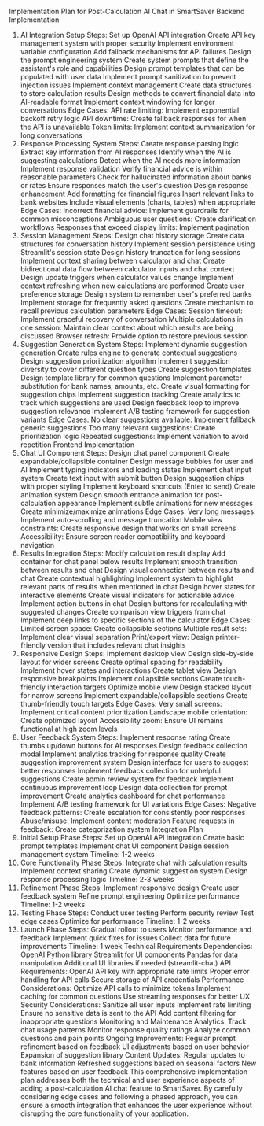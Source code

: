 Implementation Plan for Post-Calculation AI Chat in SmartSaver
Backend Implementation
1. AI Integration Setup
Steps:
Set up OpenAI API integration
Create API key management system with proper security
Implement environment variable configuration
Add fallback mechanisms for API failures
Design the prompt engineering system
Create system prompts that define the assistant's role and capabilities
Design prompt templates that can be populated with user data
Implement prompt sanitization to prevent injection issues
Implement context management
Create data structures to store calculation results
Design methods to convert financial data into AI-readable format
Implement context windowing for longer conversations
Edge Cases:
API rate limiting: Implement exponential backoff retry logic
API downtime: Create fallback responses for when the API is unavailable
Token limits: Implement context summarization for long conversations
2. Response Processing System
Steps:
Create response parsing logic
Extract key information from AI responses
Identify when the AI is suggesting calculations
Detect when the AI needs more information
Implement response validation
Verify financial advice is within reasonable parameters
Check for hallucinated information about banks or rates
Ensure responses match the user's question
Design response enhancement
Add formatting for financial figures
Insert relevant links to bank websites
Include visual elements (charts, tables) when appropriate
Edge Cases:
Incorrect financial advice: Implement guardrails for common misconceptions
Ambiguous user questions: Create clarification workflows
Responses that exceed display limits: Implement pagination
3. Session Management
Steps:
Design chat history storage
Create data structures for conversation history
Implement session persistence using Streamlit's session state
Design history truncation for long sessions
Implement context sharing between calculator and chat
Create bidirectional data flow between calculator inputs and chat context
Design update triggers when calculator values change
Implement context refreshing when new calculations are performed
Create user preference storage
Design system to remember user's preferred banks
Implement storage for frequently asked questions
Create mechanism to recall previous calculation parameters
Edge Cases:
Session timeout: Implement graceful recovery of conversation
Multiple calculations in one session: Maintain clear context about which results are being discussed
Browser refresh: Provide option to restore previous session
4. Suggestion Generation System
Steps:
Implement dynamic suggestion generation
Create rules engine to generate contextual suggestions
Design suggestion prioritization algorithm
Implement suggestion diversity to cover different question types
Create suggestion templates
Design template library for common questions
Implement parameter substitution for bank names, amounts, etc.
Create visual formatting for suggestion chips
Implement suggestion tracking
Create analytics to track which suggestions are used
Design feedback loop to improve suggestion relevance
Implement A/B testing framework for suggestion variants
Edge Cases:
No clear suggestions available: Implement fallback generic suggestions
Too many relevant suggestions: Create prioritization logic
Repeated suggestions: Implement variation to avoid repetition
Frontend Implementation
1. Chat UI Component
Steps:
Design chat panel component
Create expandable/collapsible container
Design message bubbles for user and AI
Implement typing indicators and loading states
Implement chat input system
Create text input with submit button
Design suggestion chips with proper styling
Implement keyboard shortcuts (Enter to send)
Create animation system
Design smooth entrance animation for post-calculation appearance
Implement subtle animations for new messages
Create minimize/maximize animations
Edge Cases:
Very long messages: Implement auto-scrolling and message truncation
Mobile view constraints: Create responsive design that works on small screens
Accessibility: Ensure screen reader compatibility and keyboard navigation
2. Results Integration
Steps:
Modify calculation result display
Add container for chat panel below results
Implement smooth transition between results and chat
Design visual connection between results and chat
Create contextual highlighting
Implement system to highlight relevant parts of results when mentioned in chat
Design hover states for interactive elements
Create visual indicators for actionable advice
Implement action buttons in chat
Design buttons for recalculating with suggested changes
Create comparison view triggers from chat
Implement deep links to specific sections of the calculator
Edge Cases:
Limited screen space: Create collapsible sections
Multiple result sets: Implement clear visual separation
Print/export view: Design printer-friendly version that includes relevant chat insights
3. Responsive Design
Steps:
Implement desktop view
Design side-by-side layout for wider screens
Create optimal spacing for readability
Implement hover states and interactions
Create tablet view
Design responsive breakpoints
Implement collapsible sections
Create touch-friendly interaction targets
Optimize mobile view
Design stacked layout for narrow screens
Implement expandable/collapsible sections
Create thumb-friendly touch targets
Edge Cases:
Very small screens: Implement critical content prioritization
Landscape mobile orientation: Create optimized layout
Accessibility zoom: Ensure UI remains functional at high zoom levels
4. User Feedback System
Steps:
Implement response rating
Create thumbs up/down buttons for AI responses
Design feedback collection modal
Implement analytics tracking for response quality
Create suggestion improvement system
Design interface for users to suggest better responses
Implement feedback collection for unhelpful suggestions
Create admin review system for feedback
Implement continuous improvement loop
Design data collection for prompt improvement
Create analytics dashboard for chat performance
Implement A/B testing framework for UI variations
Edge Cases:
Negative feedback patterns: Create escalation for consistently poor responses
Abuse/misuse: Implement content moderation
Feature requests in feedback: Create categorization system
Integration Plan
1. Initial Setup Phase
Steps:
Set up OpenAI API integration
Create basic prompt templates
Implement chat UI component
Design session management system
Timeline: 1-2 weeks
2. Core Functionality Phase
Steps:
Integrate chat with calculation results
Implement context sharing
Create dynamic suggestion system
Design response processing logic
Timeline: 2-3 weeks
3. Refinement Phase
Steps:
Implement responsive design
Create user feedback system
Refine prompt engineering
Optimize performance
Timeline: 1-2 weeks
4. Testing Phase
Steps:
Conduct user testing
Perform security review
Test edge cases
Optimize for performance
Timeline: 1-2 weeks
5. Launch Phase
Steps:
Gradual rollout to users
Monitor performance and feedback
Implement quick fixes for issues
Collect data for future improvements
Timeline: 1 week
Technical Requirements
Dependencies:
OpenAI Python library
Streamlit for UI components
Pandas for data manipulation
Additional UI libraries if needed (streamlit-chat)
API Requirements:
OpenAI API key with appropriate rate limits
Proper error handling for API calls
Secure storage of API credentials
Performance Considerations:
Optimize API calls to minimize tokens
Implement caching for common questions
Use streaming responses for better UX
Security Considerations:
Sanitize all user inputs
Implement rate limiting
Ensure no sensitive data is sent to the API
Add content filtering for inappropriate questions
Monitoring and Maintenance
Analytics:
Track chat usage patterns
Monitor response quality ratings
Analyze common questions and pain points
Ongoing Improvements:
Regular prompt refinement based on feedback
UI adjustments based on user behavior
Expansion of suggestion library
Content Updates:
Regular updates to bank information
Refreshed suggestions based on seasonal factors
New features based on user feedback
This comprehensive implementation plan addresses both the technical and user experience aspects of adding a post-calculation AI chat feature to SmartSaver. By carefully considering edge cases and following a phased approach, you can ensure a smooth integration that enhances the user experience without disrupting the core functionality of your application.
